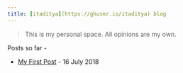 ```yaml
---
title: [itaditya](https://ghuser.io/itaditya) blog
---
```


> This is my personal space. All opinions are my own.

Posts so far -

* [My First Post](/posts/first-post) - 16 July 2018
